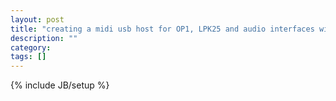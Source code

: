 ```yaml
---
layout: post
title: "creating a midi usb host for OP1, LPK25 and audio interfaces with raspberrypi aconnect"
description: ""
category: 
tags: []
---
```

{% include JB/setup %}
